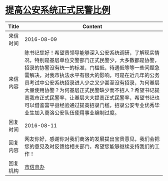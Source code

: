 # <a href="http://www.shangluo.gov.cn/zmhd/ldxxxx.jsp?urltype=leadermail.LeaderMailContentUrl&wbtreeid=1112&leadermailid=3766">提高公安系统正式民警比例</a>
|Title|Content|
|:---:|---|
|来信时间|2016-08-09|
|来信内容|陈书记您好！希望贵领导能够深入公安系统调研，了解现实情况，特别是基层单位交警部门正式民警少，大多数都是协警，招录的协警没有统一的标准，门槛低，待遇低等等一些问题急需解决，对我市执法水平有很大的影响，可是在近几年的公务员考试中公安系统招录进人少之又少甚至没有招录，为何基层大量使用协警？为何基层正式民警缺少而不招人？希望书记提高我市正式民警率，让基层大大提高正式民警率，希望书记也可以借鉴富平县经验通过提高招录门槛，招录公安专业优秀毕业生加入商洛公安队伍使用事业编制过度。|
|回复时间|2016-08-11|
|回复内容|网友你好，感谢你对我们商洛的发展提出宝贵意见，我们会把您的意见及时反馈给相关部门，希望您能够继续支持我们的工作！|
|回复机构|<a href="../../categories/agencies/市信息办.md">市信息办</a>|
